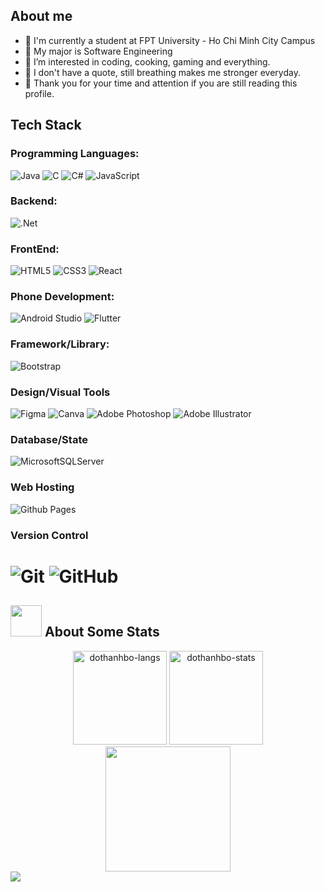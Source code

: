 ## About me
- 🏫 I'm currently a student at FPT University - Ho Chi Minh City Campus
- 📖 My major is Software Engineering
- 👀 I’m interested in coding, cooking, gaming and everything.
- 💞️ I don't have a quote, still breathing makes me stronger everyday.
- 🎁 Thank you for your time and attention if you are still reading this profile.
## Tech Stack
### Programming Languages:
 ![Java](https://img.shields.io/badge/java-%23323330.svg?style=for-the-badge&logo=java&logoColor=white) 
 ![C](https://img.shields.io/badge/c-%23323330.svg?style=for-the-badge&logo=c&logoColor=white) 
 ![C#](https://img.shields.io/badge/c%23-%23323330.svg?style=for-the-badge&logo=c-sharp&logoColor=white)
 ![JavaScript](https://img.shields.io/badge/javascript-%23323330.svg?style=for-the-badge&logo=javascript&logoColor=%23F7DF1E)
### Backend:
 ![.Net](https://img.shields.io/badge/.NET-%23323330?style=for-the-badge&logo=.net&logoColor=white) 
### FrontEnd:
 ![HTML5](https://img.shields.io/badge/html5-%23323330.svg?style=for-the-badge&logo=html5&logoColor=white) 
 ![CSS3](https://img.shields.io/badge/css3-%23323330.svg?style=for-the-badge&logo=css3&logoColor=white) 
 ![React](https://img.shields.io/badge/react-%23323330.svg?style=for-the-badge&logo=react&logoColor=white) 
### Phone Development:
 ![Android Studio](https://img.shields.io/badge/android%20studio-%23323330.svg?style=for-the-badge&logo=android%20studio&logoColor=white) 
 ![Flutter](https://img.shields.io/badge/flutter-%23323330.svg?style=for-the-badge&logo=flutter&logoColor=white) 
 ### Framework/Library:
 ![Bootstrap](https://img.shields.io/badge/bootstrap-%23323330.svg?style=for-the-badge&logo=bootstrap&logoColor=white) 
### Design/Visual Tools
 ![Figma](https://img.shields.io/badge/figma-%23323330.svg?style=for-the-badge&logo=figma&logoColor=white) 
 ![Canva](https://img.shields.io/badge/canva-%23323330.svg?style=for-the-badge&logo=canva&logoColor=white) 
 ![Adobe Photoshop](https://img.shields.io/badge/adobe%20photoshop-%23323330.svg?style=for-the-badge&logo=adobe%20photoshop&logoColor=white) 
 ![Adobe Illustrator](https://img.shields.io/badge/adobe%20illustrator-%23323330.svg?style=for-the-badge&logo=adobe%20illustrator&logoColor=white) 
### Database/State
 ![MicrosoftSQLServer](https://img.shields.io/badge/Microsoft%20SQL%20Sever-%23323330?style=for-the-badge&logo=microsoft%20sql%20server&logoColor=white) 
### Web Hosting
 ![Github Pages](https://img.shields.io/badge/Github%20Pages-%23323330?style=for-the-badge&logo=github%20pages&logoColor=white) 
### Version Control
 ![Git](https://img.shields.io/badge/git-%23323330.svg?style=for-the-badge&logo=git&logoColor=white) 
 ![GitHub](https://img.shields.io/badge/github-%23121011.svg?style=for-the-badge&logo=github&logoColor=white)
=======
## <img src="https://media0.giphy.com/media/cNZqrH5IzOG0xrlWks/giphy.gif?cid=ecf05e47map255q427en9uprqc1sb0unjq5k4fnqg5pmhhs4&rid=giphy.gif&ct=s" width="50px" height="50px"> About Some Stats
<div align="center">
<img height="150em" src="https://github-readme-stats.vercel.app/api/top-langs/?username=dothanhbo&layout=compact&show_icon=true&theme=algolia" alt="dothanhbo-langs"/>
<img height="150em" src="https://github-readme-stats.vercel.app/api/?username=dothanhbo&layout=compact&show_icon=true&theme=algolia" alt="dothanhbo-stats"/>
</div>
<div align="center">
  <img height="200em" src="http://github-readme-streak-stats.herokuapp.com?user=dothanhbo&theme=algolia&background=0d1117&hide_border=true" />
</div>
<a href="https://visitcount.itsvg.in">
  <img src="https://visitcount.itsvg.in/api?id=dothanhbo&label=Profile%20Views&icon=5&pretty=false" />
</a>

